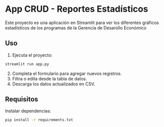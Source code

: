 
# App CRUD - Reportes Estadísticos

Este proyecto es una aplicación en Streamlit para ver los diferentes gráficos estadísticos de los programas de la Gerencia de Desarollo Económico

## Uso

1. Ejecuta el proyecto:

```bash
streamlit run app.py
```

2. Completa el formulario para agregar nuevos registros.
3. Filtra o edita desde la tabla de datos.
4. Descarga los datos actualizados en CSV.

## Requisitos

Instalar dependencias:

```bash
pip install -r requirements.txt
```
